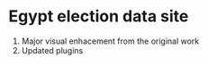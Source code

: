 Egypt election data site 
===

1.  Major visual enhacement from the original work 
1.  Updated plugins 
